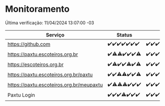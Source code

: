 # Monitoramento

Última verificação: 11/04/2024 13:07:00 -03

|Serviço|Status|Últimas 24h|
|---|---|---|
|https://github.com|<span title="2024-04-04: OK=24">✔️</span><span title="2024-04-05: OK=24">✔️</span><span title="2024-04-06: OK=24">✔️</span><span title="2024-04-07: OK=24">✔️</span><span title="2024-04-08: OK=24">✔️</span><span title="2024-04-09: OK=24">✔️</span><span title="2024-04-10: OK=16">✔️</span>|<span title="10/04/2024 13:09:00 -03 : 200">✔️</span><span title="10/04/2024 14:04:00 -03 : 200">✔️</span><span title="10/04/2024 15:09:00 -03 : 200">✔️</span><span title="10/04/2024 16:06:00 -03 : 200">✔️</span><span title="10/04/2024 17:07:00 -03 : 200">✔️</span><span title="10/04/2024 18:05:00 -03 : 200">✔️</span><span title="10/04/2024 19:07:00 -03 : 200">✔️</span><span title="10/04/2024 20:07:00 -03 : 200">✔️</span><span title="10/04/2024 21:30:00 -03 : 200">✔️</span><span title="10/04/2024 22:41:00 -03 : 200">✔️</span><span title="10/04/2024 23:17:00 -03 : 200">✔️</span><span title="11/04/2024 00:07:00 -03 : 200">✔️</span><span title="11/04/2024 01:07:00 -03 : 200">✔️</span><span title="11/04/2024 02:07:00 -03 : 200">✔️</span><span title="11/04/2024 03:08:00 -03 : 200">✔️</span><span title="11/04/2024 04:07:00 -03 : 200">✔️</span><span title="11/04/2024 05:08:00 -03 : 200">✔️</span><span title="11/04/2024 06:07:00 -03 : 200">✔️</span><span title="11/04/2024 07:07:00 -03 : 200">✔️</span><span title="11/04/2024 08:04:00 -03 : 200">✔️</span><span title="11/04/2024 09:11:00 -03 : 200">✔️</span><span title="11/04/2024 10:06:00 -03 : 200">✔️</span><span title="11/04/2024 11:05:00 -03 : 200">✔️</span><span title="11/04/2024 12:06:00 -03 : 200">✔️</span><span title="11/04/2024 13:07:00 -03 : 200">✔️</span>|
|https://paxtu.escoteiros.org.br|<span title="2024-04-04: OK=24">✔️</span><span title="2024-04-05: OK=23, Falhas=1">⚠️</span><span title="2024-04-06: OK=23, Falhas=1">⚠️</span><span title="2024-04-07: OK=24">✔️</span><span title="2024-04-08: OK=24">✔️</span><span title="2024-04-09: OK=24">✔️</span><span title="2024-04-10: OK=15, Falhas=1">⚠️</span>|<span title="10/04/2024 13:09:00 -03 : 200">✔️</span><span title="10/04/2024 14:04:00 -03 : 200">✔️</span><span title="10/04/2024 15:09:00 -03 : 200">✔️</span><span title="10/04/2024 16:06:00 -03 : 200">✔️</span><span title="10/04/2024 17:07:00 -03 : 200">✔️</span><span title="10/04/2024 18:05:00 -03 : 200">✔️</span><span title="10/04/2024 19:07:00 -03 : 200">✔️</span><span title="10/04/2024 20:07:00 -03 : 200">✔️</span><span title="10/04/2024 21:30:00 -03 : 200">✔️</span><span title="10/04/2024 22:41:00 -03 : 200">✔️</span><span title="10/04/2024 23:17:00 -03 : 200">✔️</span><span title="11/04/2024 00:07:00 -03 : 200">✔️</span><span title="11/04/2024 01:07:00 -03 : 200">✔️</span><span title="11/04/2024 02:07:00 -03 : 200">✔️</span><span title="11/04/2024 03:08:00 -03 : 200">✔️</span><span title="11/04/2024 04:07:00 -03 : 200">✔️</span><span title="11/04/2024 05:08:00 -03 : 200">✔️</span><span title="11/04/2024 06:07:00 -03 : 200">✔️</span><span title="11/04/2024 07:07:00 -03 : 200">✔️</span><span title="11/04/2024 08:04:00 -03 : 200">✔️</span><span title="11/04/2024 09:11:00 -03 : 200">✔️</span><span title="11/04/2024 10:06:00 -03 : 200">✔️</span><span title="11/04/2024 11:05:00 -03 : 200">✔️</span><span title="11/04/2024 12:06:00 -03 : 200">✔️</span><span title="11/04/2024 13:07:00 -03 : 200">✔️</span>|
|https://escoteiros.org.br|<span title="2024-04-04: OK=24">✔️</span><span title="2024-04-05: OK=21, Falhas=3">⚠️</span><span title="2024-04-06: OK=24">✔️</span><span title="2024-04-07: OK=24">✔️</span><span title="2024-04-08: OK=23, Falhas=1">⚠️</span><span title="2024-04-09: OK=24">✔️</span><span title="2024-04-10: OK=15, Falhas=1">⚠️</span>|<span title="10/04/2024 13:09:00 -03 : 200">✔️</span><span title="10/04/2024 14:04:00 -03 : 200">✔️</span><span title="10/04/2024 15:09:00 -03 : 200">✔️</span><span title="10/04/2024 16:06:00 -03 : 200">✔️</span><span title="10/04/2024 17:07:00 -03 : 200">✔️</span><span title="10/04/2024 18:05:00 -03 : 200">✔️</span><span title="10/04/2024 19:07:00 -03 : 200">✔️</span><span title="10/04/2024 20:07:00 -03 : 200">✔️</span><span title="10/04/2024 21:30:00 -03 : 200">✔️</span><span title="10/04/2024 22:41:00 -03 : 200">✔️</span><span title="10/04/2024 23:17:00 -03 : 200">✔️</span><span title="11/04/2024 00:07:00 -03 : 200">✔️</span><span title="11/04/2024 01:07:00 -03 : 200">✔️</span><span title="11/04/2024 02:07:00 -03 : 200">✔️</span><span title="11/04/2024 03:08:00 -03 : 200">✔️</span><span title="11/04/2024 04:07:00 -03 : 200">✔️</span><span title="11/04/2024 05:08:00 -03 : 200">✔️</span><span title="11/04/2024 06:07:00 -03 : 200">✔️</span><span title="11/04/2024 07:07:00 -03 : 200">✔️</span><span title="11/04/2024 08:04:00 -03 : 200">✔️</span><span title="11/04/2024 09:11:00 -03 : 200">✔️</span><span title="11/04/2024 10:06:00 -03 : 200">✔️</span><span title="11/04/2024 11:05:00 -03 : 500">❌</span><span title="11/04/2024 12:06:00 -03 : 200">✔️</span><span title="11/04/2024 13:07:00 -03 : 200">✔️</span>|
|https://paxtu.escoteiros.org.br/paxtu|<span title="2024-04-04: OK=24">✔️</span><span title="2024-04-05: OK=24">✔️</span><span title="2024-04-06: OK=23, Falhas=1">⚠️</span><span title="2024-04-07: OK=23, Falhas=1">⚠️</span><span title="2024-04-08: OK=24">✔️</span><span title="2024-04-09: OK=24">✔️</span><span title="2024-04-10: OK=15, Falhas=1">⚠️</span>|<span title="10/04/2024 13:09:00 -03 : 200">✔️</span><span title="10/04/2024 14:04:00 -03 : 200">✔️</span><span title="10/04/2024 15:09:00 -03 : 200">✔️</span><span title="10/04/2024 16:06:00 -03 : 200">✔️</span><span title="10/04/2024 17:07:00 -03 : 200">✔️</span><span title="10/04/2024 18:05:00 -03 : 200">✔️</span><span title="10/04/2024 19:07:00 -03 : 200">✔️</span><span title="10/04/2024 20:07:00 -03 : 200">✔️</span><span title="10/04/2024 21:30:00 -03 : 200">✔️</span><span title="10/04/2024 22:41:00 -03 : 200">✔️</span><span title="10/04/2024 23:17:00 -03 : 200">✔️</span><span title="11/04/2024 00:07:00 -03 : 200">✔️</span><span title="11/04/2024 01:07:00 -03 : 200">✔️</span><span title="11/04/2024 02:07:00 -03 : 200">✔️</span><span title="11/04/2024 03:08:00 -03 : 200">✔️</span><span title="11/04/2024 04:07:00 -03 : 200">✔️</span><span title="11/04/2024 05:08:00 -03 : 200">✔️</span><span title="11/04/2024 06:07:00 -03 : 200">✔️</span><span title="11/04/2024 07:07:00 -03 : 200">✔️</span><span title="11/04/2024 08:04:00 -03 : 200">✔️</span><span title="11/04/2024 09:11:00 -03 : 200">✔️</span><span title="11/04/2024 10:06:00 -03 : 200">✔️</span><span title="11/04/2024 11:05:00 -03 : 200">✔️</span><span title="11/04/2024 12:06:00 -03 : 200">✔️</span><span title="11/04/2024 13:07:00 -03 : 200">✔️</span>|
|https://paxtu.escoteiros.org.br/meupaxtu|<span title="2024-04-04: OK=24">✔️</span><span title="2024-04-05: OK=23, Falhas=1">⚠️</span><span title="2024-04-06: OK=23, Falhas=1">⚠️</span><span title="2024-04-07: OK=23, Falhas=1">⚠️</span><span title="2024-04-08: OK=24">✔️</span><span title="2024-04-09: OK=24">✔️</span><span title="2024-04-10: OK=16">✔️</span>|<span title="10/04/2024 13:09:00 -03 : 200">✔️</span><span title="10/04/2024 14:04:00 -03 : 200">✔️</span><span title="10/04/2024 15:09:00 -03 : 200">✔️</span><span title="10/04/2024 16:06:00 -03 : 200">✔️</span><span title="10/04/2024 17:07:00 -03 : 200">✔️</span><span title="10/04/2024 18:05:00 -03 : 200">✔️</span><span title="10/04/2024 19:07:00 -03 : 200">✔️</span><span title="10/04/2024 20:07:00 -03 : 200">✔️</span><span title="10/04/2024 21:30:00 -03 : 200">✔️</span><span title="10/04/2024 22:41:00 -03 : 200">✔️</span><span title="10/04/2024 23:17:00 -03 : 200">✔️</span><span title="11/04/2024 00:07:00 -03 : 200">✔️</span><span title="11/04/2024 01:07:00 -03 : 200">✔️</span><span title="11/04/2024 02:07:00 -03 : 200">✔️</span><span title="11/04/2024 03:08:00 -03 : 200">✔️</span><span title="11/04/2024 04:07:00 -03 : 200">✔️</span><span title="11/04/2024 05:08:00 -03 : 200">✔️</span><span title="11/04/2024 06:07:00 -03 : 200">✔️</span><span title="11/04/2024 07:07:00 -03 : 200">✔️</span><span title="11/04/2024 08:04:00 -03 : 200">✔️</span><span title="11/04/2024 09:11:00 -03 : 200">✔️</span><span title="11/04/2024 10:06:00 -03 : 200">✔️</span><span title="11/04/2024 11:06:00 -03 : 200">✔️</span><span title="11/04/2024 12:06:00 -03 : 200">✔️</span><span title="11/04/2024 13:07:00 -03 : 200">✔️</span>|
|Paxtu Login|<span title="2024-04-04: OK=24">✔️</span><span title="2024-04-05: OK=24">✔️</span><span title="2024-04-06: OK=24">✔️</span><span title="2024-04-07: OK=23, Falhas=1">⚠️</span><span title="2024-04-08: OK=24">✔️</span><span title="2024-04-09: OK=24">✔️</span><span title="2024-04-10: OK=16">✔️</span>|<span title="10/04/2024 13:09:00 -03 : 200">✔️</span><span title="10/04/2024 14:04:00 -03 : 200">✔️</span><span title="10/04/2024 15:09:00 -03 : 200">✔️</span><span title="10/04/2024 16:06:00 -03 : 200">✔️</span><span title="10/04/2024 17:07:00 -03 : 200">✔️</span><span title="10/04/2024 18:05:00 -03 : 200">✔️</span><span title="10/04/2024 19:07:00 -03 : 200">✔️</span><span title="10/04/2024 20:07:00 -03 : 200">✔️</span><span title="10/04/2024 21:30:00 -03 : 200">✔️</span><span title="10/04/2024 22:41:00 -03 : 200">✔️</span><span title="10/04/2024 23:17:00 -03 : 200">✔️</span><span title="11/04/2024 00:07:00 -03 : 200">✔️</span><span title="11/04/2024 01:08:00 -03 : 200">✔️</span><span title="11/04/2024 02:07:00 -03 : 200">✔️</span><span title="11/04/2024 03:08:00 -03 : 200">✔️</span><span title="11/04/2024 04:07:00 -03 : 200">✔️</span><span title="11/04/2024 05:08:00 -03 : 200">✔️</span><span title="11/04/2024 06:07:00 -03 : 200">✔️</span><span title="11/04/2024 07:07:00 -03 : 200">✔️</span><span title="11/04/2024 08:04:00 -03 : 200">✔️</span><span title="11/04/2024 09:11:00 -03 : 200">✔️</span><span title="11/04/2024 10:06:00 -03 : 200">✔️</span><span title="11/04/2024 11:06:00 -03 : 200">✔️</span><span title="11/04/2024 12:06:00 -03 : 200">✔️</span><span title="11/04/2024 13:07:00 -03 : 200">✔️</span>|
